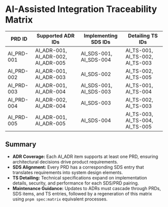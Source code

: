 # AI-Assisted Integration Traceability Matrix

| PRD ID | Supported ADR IDs | Implementing SDS IDs | Detailing TS IDs |
| --- | --- | --- | --- |
| AI_PRD-001 | AI_ADR-001, AI_ADR-002, AI_ADR-005 | AI_SDS-001, AI_SDS-004 | AI_TS-001, AI_TS-002, AI_TS-003 |
| AI_PRD-002 | AI_ADR-001, AI_ADR-003 | AI_SDS-002 | AI_TS-002, AI_TS-005 |
| AI_PRD-003 | AI_ADR-001, AI_ADR-004 | AI_SDS-001, AI_SDS-003 | AI_TS-001, AI_TS-004 |
| AI_PRD-004 | AI_ADR-002, AI_ADR-004 | AI_SDS-003 | AI_TS-002, AI_TS-003 |
| AI_PRD-005 | AI_ADR-001, AI_ADR-005 | AI_SDS-004 | AI_TS-003, AI_TS-004, AI_TS-005 |

## Summary

- **ADR Coverage:** Each AI_ADR item supports at least one PRD, ensuring architectural decisions drive product requirements.
- **SDS Alignment:** Every PRD has a corresponding SDS entry that translates requirements into system design elements.
- **TS Detailing:** Technical specifications expand on implementation details, security, and performance for each SDS/PRD pairing.
- **Maintenance Guidance:** Updates to ADRs must cascade through PRDs, SDS items, and TS entries, followed by a regeneration of this matrix using `pnpm spec:matrix` equivalent processes.
